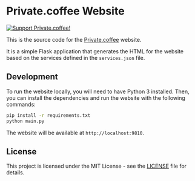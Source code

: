 # Private.coffee Website

[![Support Private.coffee!](https://shields.private.coffee/badge/private.coffee-Support%20us!-pink?logo=coffeescript)](https://private.coffee)

This is the source code for the [Private.coffee](https://private.coffee) 
website.

It is a simple Flask application that generates the HTML for the website based
on the services defined in the `services.json` file.

## Development

To run the website locally, you will need to have Python 3 installed. Then, you
can install the dependencies and run the website with the following commands:

```bash
pip install -r requirements.txt
python main.py
```

The website will be available at `http://localhost:9810`.

## License

This project is licensed under the MIT License - see the [LICENSE](LICENSE)
file for details.
